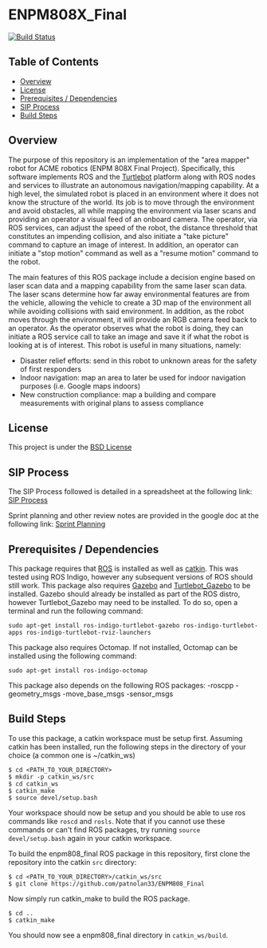 # ENPM808X_Final
[![Build Status](https://travis-ci.org/patnolan33/ENPM808_Final.svg?branch=master)](https://travis-ci.org/patnolan33/ENPM808_Final)

## Table of Contents
- [Overview](#overview)
- [License](#license)
- [Prerequisites / Dependencies](#prerequisites-dependencies)
- [SIP Process](#sip_process)
- [Build Steps](#build-steps)

## <a name="overview"></a> Overview
The purpose of this repository is an implementation of the "area mapper" robot for ACME robotics (ENPM 808X Final Project). Specifically, this software implements ROS and the [Turtlebot](https://wiki.ros.org/Robots/TurtleBot) platform along with ROS nodes and services to illustrate an autonomous navigation/mapping capability. At a high level, the simulated robot is placed in an environment where it does not know the structure of the world. Its job is to move through the environment and avoid obstacles, all while mapping the environment via laser scans and providing an operator a visual feed of an onboard camera. The operator, via ROS services, can adjust the speed of the robot, the distance threshold that constitutes an impending collision, and also initiate a "take picture" command to capture an image of interest. In addition, an operator can initiate a "stop motion" command as well as a "resume motion" command to the robot. 

The main features of this ROS package include a decision engine based on laser scan data and a mapping capability from the same laser scan data. The laser scans determine how far away environmental features are from the vehicle, allowing the vehicle to create a 3D map of the environment all while avoiding collisions with said environment. In addition, as the robot moves through the environment, it will provide an RGB camera feed back to an operator. As the operator observes what the robot is doing, they can initiate a ROS service call to take an image and save it if what the robot is looking at is of interest. This robot is useful in many situations, namely:
- Disaster relief efforts: send in this robot to unknown areas for the safety of first responders
- Indoor navigation: map an area to later be used for indoor navigation purposes (i.e. Google maps indoors)
- New construction compliance: map a building and compare measurements with original plans to assess compliance

## <a name="license"></a> License
This project is under the [BSD License](./LICENSE)

## <a name="sip_process"></a> SIP Process
The SIP Process followed is detailed in a spreadsheet at the following link:
[SIP Process](https://docs.google.com/spreadsheets/d/1oXFDLQsNwkKpbx6czQWAZedOgvgVFRhxESJdv_tiWR0/edit?usp=sharing)

Sprint planning and other review notes are provided in the google doc at the following link:
[Sprint Planning](https://docs.google.com/document/d/1SpJCYgMqnaWGYB6uBX_Ns0fMZDnbV28vtPiZLobzIR4/edit?usp=sharing)

## <a name="prerequisites-dependencies"></a> Prerequisites / Dependencies
This package requires that [ROS](http://wiki.ros.org/indigo/Installation) is installed as well as [catkin](http://wiki.ros.org/catkin?distro=indigo#Installing_catkin). This was tested using ROS Indigo, however any subsequent versions of ROS should still work. This package also requires [Gazebo](http://gazebosim.org/) and [Turtlebot_Gazebo](http://wiki.ros.org/turtlebot_gazebo) to be installed. Gazebo should already be installed as part of the ROS distro, however Turtlebot_Gazebo may need to be installed. To do so, open a terminal and run the following command:
```
sudo apt-get install ros-indigo-turtlebot-gazebo ros-indigo-turtlebot-apps ros-indigo-turtlebot-rviz-launchers
```
This package also requires Octomap. If not installed, Octomap can be installed using the following command:
```
sudo apt-get install ros-indigo-octomap
```

This package also depends on the following ROS packages:
-roscpp
-geometry_msgs
-move_base_msgs
-sensor_msgs

## <a name="build-steps"></a> Build Steps
To use this package, a catkin workspace must be setup first. Assuming catkin has been installed, run the following steps in the directory of your choice (a common one is ~/catkin_ws)
```
$ cd <PATH_TO_YOUR_DIRECTORY>
$ mkdir -p catkin_ws/src
$ cd catkin_ws
$ catkin_make
$ source devel/setup.bash
```
Your workspace should now be setup and you should be able to use ros commands like `roscd` and `rosls`. Note that if you cannot use these commands or can't find ROS packages, try running `source devel/setup.bash` again in your catkin workspace.

To build the enpm808_final ROS package in this repository, first clone the repository into the catkin `src` directory:
```
$ cd <PATH_TO_YOUR_DIRECTORY>/catkin_ws/src
$ git clone https://github.com/patnolan33/ENPM808_Final
```
Now simply run catkin_make to build the ROS package.
```
$ cd ..
$ catkin_make
```
You should now see a enpm808_final directory in `catkin_ws/build`. 
